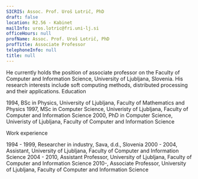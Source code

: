 ```yaml
---
SICRIS: Assoc. Prof. Uroš Lotrič, PhD
draft: false
location: R2.56 - Kabinet
mailInfo: uros.lotric@fri.uni-lj.si
officeHours: null
profName: Assoc. Prof. Uroš Lotrič, PhD
profTitle: Associate Professor
telephoneInfo: null
title: null
---
```



He currently holds the position of associate professor on the Faculty of Computer and Information Science, University of Ljubljana, Slovenia. His research interests include soft computing methods, distributed processing and their applications.
Education

1994, BSc in Physics, University of Ljubljana, Faculty of Mathematics and Physics
1997, MSc in Computer Science, Univeristy of Ljubljana, Faculty of Computer and Information Science
2000, PhD in Computer Science, Univeristy of Ljubljana, Faculty of Computer and Information Science

Work experience

1994 - 1999, Researcher in industry, Sava, d.d., Slovenia
2000 - 2004, Assistant, University of Ljubljana, Faculty of Computer and Information Science
2004 - 2010, Assistant Professor, University of Ljubljana, Faculty of Computer and Information Science
2010-, Associate Professor, University of Ljubljana, Faculty of Computer and Information Science